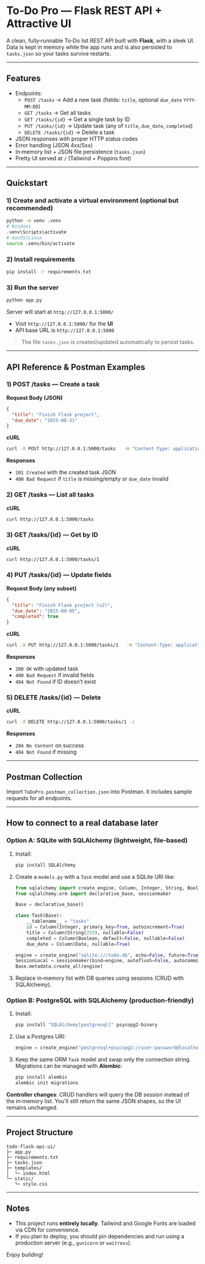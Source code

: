 # To‑Do Pro — Flask REST API + Attractive UI

A clean, fully‑runnable To‑Do list REST API built with **Flask**, with a sleek UI.
Data is kept in memory while the app runs and is also persisted to `tasks.json`
so your tasks survive restarts.

---

## Features
- Endpoints:
  - `POST /tasks` → Add a new task (fields: `title`, optional `due_date` `YYYY-MM-DD`)
  - `GET /tasks` → Get all tasks
  - `GET /tasks/{id}` → Get a single task by ID
  - `PUT /tasks/{id}` → Update task (any of `title`, `due_date`, `completed`)
  - `DELETE /tasks/{id}` → Delete a task
- JSON responses with proper HTTP status codes
- Error handling (JSON 4xx/5xx)
- In‑memory list + JSON file persistence (`tasks.json`)
- Pretty UI served at `/` (Tailwind + Poppins font)

---

## Quickstart

### 1) Create and activate a virtual environment (optional but recommended)
```bash
python -m venv .venv
# Windows
.venv\Scripts\activate
# macOS/Linux
source .venv/bin/activate
```

### 2) Install requirements
```bash
pip install -r requirements.txt
```

### 3) Run the server
```bash
python app.py
```
Server will start at `http://127.0.0.1:5000/`

- Visit `http://127.0.0.1:5000/` for the **UI**
- API base URL is `http://127.0.0.1:5000`

> The file `tasks.json` is created/updated automatically to persist tasks.

---

## API Reference & Postman Examples

### 1) POST /tasks — Create a task
**Request Body (JSON)**
```json
{
  "title": "Finish Flask project",
  "due_date": "2025-08-31"
}
```
**cURL**
```bash
curl -X POST http://127.0.0.1:5000/tasks   -H "Content-Type: application/json"   -d '{ "title":"Finish Flask project", "due_date":"2025-08-31" }'
```
**Responses**
- `201 Created` with the created task JSON
- `400 Bad Request` if `title` is missing/empty or `due_date` invalid

### 2) GET /tasks — List all tasks
**cURL**
```bash
curl http://127.0.0.1:5000/tasks
```

### 3) GET /tasks/{id} — Get by ID
**cURL**
```bash
curl http://127.0.0.1:5000/tasks/1
```

### 4) PUT /tasks/{id} — Update fields
**Request Body (any subset)**
```json
{
  "title": "Finish Flask project (v2)",
  "due_date": "2025-09-05",
  "completed": true
}
```
**cURL**
```bash
curl -X PUT http://127.0.0.1:5000/tasks/1   -H "Content-Type: application/json"   -d '{ "title":"Finish Flask project (v2)", "due_date":"2025-09-05", "completed":true }'
```
**Responses**
- `200 OK` with updated task
- `400 Bad Request` if invalid fields
- `404 Not Found` if ID doesn’t exist

### 5) DELETE /tasks/{id} — Delete
**cURL**
```bash
curl -X DELETE http://127.0.0.1:5000/tasks/1 -i
```
**Responses**
- `204 No Content` on success
- `404 Not Found` if missing

---

## Postman Collection
Import `ToDoPro.postman_collection.json` into Postman. It includes sample requests for all endpoints.

---

## How to connect to a real database later

### Option A: SQLite with SQLAlchemy (lightweight, file‑based)
1. Install:
   ```bash
   pip install SQLAlchemy
   ```
2. Create a `models.py` with a `Task` model and use a SQLite URI like:
   ```python
   from sqlalchemy import create_engine, Column, Integer, String, Boolean, Date
   from sqlalchemy.orm import declarative_base, sessionmaker

   Base = declarative_base()

   class Task(Base):
       __tablename__ = "tasks"
       id = Column(Integer, primary_key=True, autoincrement=True)
       title = Column(String(255), nullable=False)
       completed = Column(Boolean, default=False, nullable=False)
       due_date = Column(Date, nullable=True)

   engine = create_engine("sqlite:///todo.db", echo=False, future=True)
   SessionLocal = sessionmaker(bind=engine, autoflush=False, autocommit=False)
   Base.metadata.create_all(engine)
   ```
3. Replace in‑memory list with DB queries using sessions (CRUD with SQLAlchemy).

### Option B: PostgreSQL with SQLAlchemy (production‑friendly)
1. Install:
   ```bash
   pip install "SQLAlchemy[postgresql]" psycopg2-binary
   ```
2. Use a Postgres URI:
   ```python
   engine = create_engine("postgresql+psycopg2://user:password@localhost:5432/tododb")
   ```
3. Keep the same ORM `Task` model and swap only the connection string. Migrations can be managed with **Alembic**:
   ```bash
   pip install alembic
   alembic init migrations
   ```

**Controller changes**: CRUD handlers will query the DB session instead of the in‑memory list. You’ll still return the same JSON shapes, so the UI remains unchanged.

---

## Project Structure
```
todo-flask-api-ui/
├─ app.py
├─ requirements.txt
├─ tasks.json
├─ templates/
│  └─ index.html
└─ static/
   └─ style.css
```

---

## Notes
- This project runs **entirely locally**. Tailwind and Google Fonts are loaded via CDN for convenience.
- If you plan to deploy, you should pin dependencies and run using a production server (e.g., `gunicorn` or `waitress`).

Enjoy building!
